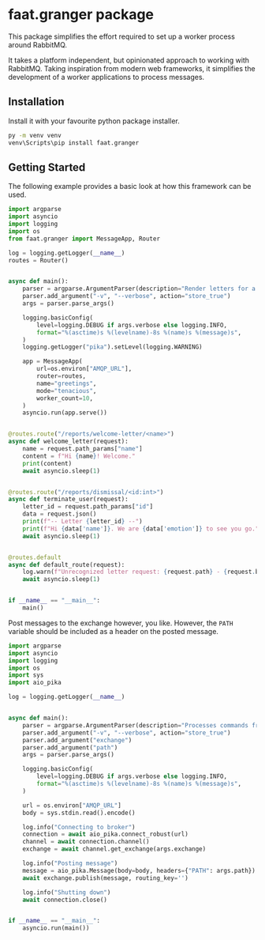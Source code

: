 faat.granger package
====================

This package simplifies the effort required to set up a worker process around RabbitMQ.

It takes a platform independent, but opinionated approach to working with RabbitMQ.
Taking inspiration from modern web frameworks,
it simplifies the development of a worker applications to process messages.


## Installation ##

Install it with your favourite python package installer.

```cmd
py -m venv venv
venv\Scripts\pip install faat.granger
```

## Getting Started ##

The following example provides a basic look at how this framework can be used.

```python
import argparse
import asyncio
import logging
import os
from faat.granger import MessageApp, Router

log = logging.getLogger(__name__)
routes = Router()


async def main():
    parser = argparse.ArgumentParser(description="Render letters for a message queue")
    parser.add_argument("-v", "--verbose", action="store_true")
    args = parser.parse_args()

    logging.basicConfig(
        level=logging.DEBUG if args.verbose else logging.INFO,
        format="%(asctime)s %(levelname)-8s %(name)s %(message)s",
    )
    logging.getLogger("pika").setLevel(logging.WARNING)

    app = MessageApp(
        url=os.environ["AMQP_URL"],
        router=routes,
        name="greetings",
        mode="tenacious",
        worker_count=10,
    )
    asyncio.run(app.serve())


@routes.route("/reports/welcome-letter/<name>")
async def welcome_letter(request):
    name = request.path_params["name"]
    content = f"Hi {name}! Welcome."
    print(content)
    await asyncio.sleep(1)


@routes.route("/reports/dismissal/<id:int>")
async def terminate_user(request):
    letter_id = request.path_params["id"]
    data = request.json()
    print(f"-- Letter {letter_id} --")
    print(f"Hi {data['name']}. We are {data['emotion']} to see you go.")
    await asyncio.sleep(1)


@routes.default
async def default_route(request):
    log.warn(f"Unrecognized letter request: {request.path} - {request.body}")
    await asyncio.sleep(1)


if __name__ == "__main__":
    main()
```

Post messages to the exchange however, you like.
However, the `PATH` variable should be included as a header on the posted message.

```python
import argparse
import asyncio
import logging
import os
import sys
import aio_pika

log = logging.getLogger(__name__)


async def main():
    parser = argparse.ArgumentParser(description="Processes commands from message queue")
    parser.add_argument("-v", "--verbose", action="store_true")
    parser.add_argument("exchange")
    parser.add_argument("path")
    args = parser.parse_args()

    logging.basicConfig(
        level=logging.DEBUG if args.verbose else logging.INFO,
        format="%(asctime)s %(levelname)-8s %(name)s %(message)s",
    )

    url = os.environ["AMQP_URL"]
    body = sys.stdin.read().encode()

    log.info("Connecting to broker")
    connection = await aio_pika.connect_robust(url)
    channel = await connection.channel()
    exchange = await channel.get_exchange(args.exchange)

    log.info("Posting message")
    message = aio_pika.Message(body=body, headers={"PATH": args.path})
    await exchange.publish(message, routing_key='')

    log.info("Shutting down")
    await connection.close()


if __name__ == "__main__":
    asyncio.run(main())
```
